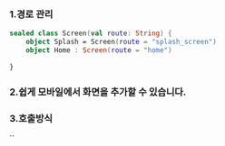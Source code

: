 ### 1.경로 관리

```kotlin
sealed class Screen(val route: String) {
	object Splash = Screen(route = "splash_screen")
	object Home : Screen(route = "home")
	
}
```


### 2.쉽게 모바일에서 화면을 추가할 수 있습니다.


### 3.호출방식

``